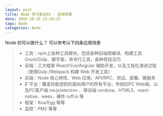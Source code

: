 ```yaml
---
layout: post
title: Node 学习笔记01 - 应用场景
date: 2018-10-25 22:34:23
tags: Node
categories: Node
---
```


Node 的可以做什么？ 可以参考以下四条应用场景

> - 工具：npm上各种工具模块，包括各种前端预编译、构建工具 Grunt/Gulp、脚手架，命令行工具，各种奇技淫巧
> - 前端：三大框架 React/Vue/Angular 辅助开发，以及工程化演进过程（使用Gulp /Webpack 构建 Web 开发工具）
> - 后端：Node 核心特性、Web 应用、API/RPC、测试、部署、微服务
> - 扩平台：覆盖你能想到的面向用户的所有平台，传统的PC Web端，以及PC客户端 nw.js/electron 、移动端 cordova、HTML5、react-native、weex，硬件 ruff.io 等
> - 框架：Koa/Egg 等等
> - 监控：PM2 等等






